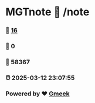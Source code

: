# MGTnote :link: /note 
### :page_facing_up: [16](/note/tag.html) 
### :speech_balloon: 0 
### :hibiscus: 58367 
### :alarm_clock: 2025-03-12 23:07:55 
### Powered by :heart: [Gmeek](https://github.com/Meekdai/Gmeek)

